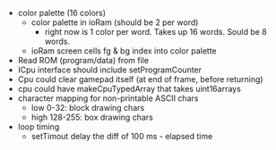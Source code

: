 - color palette (16 colors)
    - color palette in ioRam (should be 2 per word)
        - right now is 1 color per word.  Takes up 16 words.  Sould be 8 words.
    - ioRam screen cells fg & bg index into color palette
- Read ROM (program/data) from file
- ICpu interface should include setProgramCounter
- Cpu could clear gamepad itself (at end of frame, before returning)
- cpu could have makeCpuTypedArray that takes uint16arrays
- character mapping for non-printable ASCII chars
    - low 0-32: block drawing chars
    - high 128-255: box drawing chars
- loop timing
    - setTimout delay the diff of 100 ms - elapsed time
